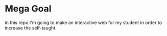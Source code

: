 # Mega Goal

in this repo I'm going to make an interactive web for my student in order to increase the self-taught. 
